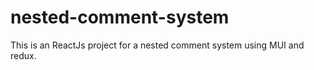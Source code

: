 # nested-comment-system
This is an ReactJs project for a nested comment system using MUI and redux.
